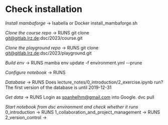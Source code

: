 # Check installation
*Install mambaforge* -> Isabella or Docker
install_mambaforge.sh

*Clone the course repo* -> RUNS
git clone git@gitlab.lrz.de:dsc/2023/course.git

*Clone the playground repo* -> RUNS
git clone git@gitlab.lrz.de:dsc/2023/playground.git

*Build env* -> RUNS
mamba env update -f environment.yml --prune

*Configure notebook* -> RUNS

*Database* -> RUNS
Does lecture_notes/0_introduction/2_exercise.ipynb run?
The first version of the database is until 2019-12-31

*Get data* -> RUNS
Login as spanhelhm@gmail.com into Google.
dvc pull

*Start notebook from dsc environment and check whether it runs*
0_introduction -> RUNS
1_collaboration_and_project_management -> RUNS
2_version_control ->
